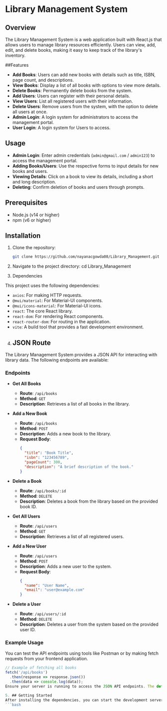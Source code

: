 # Library Management System

## Overview
The Library Management System is a web application built with React.js that allows users to manage library resources efficiently. Users can view, add, edit, and delete books, making it easy to keep track of the library's inventory.

 ##Features
- **Add Books**: Users can add new books with details such as title, ISBN, page count, and descriptions.
- **View Books**: Display a list of all books with options to view more details.
- **Delete Books**: Permanently delete books from the system.
- **Add Users**: Users can register with their personal details.
- **View Users**: List all registered users with their information.
- **Delete Users**: Remove users from the system, with the option to delete all users at once.
- **Admin Login**: A login system for administrators to access the management portal.
- **User Login**: A login system for Users to access.

## Usage
- **Admin Login**: Enter admin credentials (`admin@gmail.com` / `admin123`) to access the management portal.
- **Adding Books/Users**: Use the respective forms to input details for new books and users.
- **Viewing Details**: Click on a book to view its details, including a short and long description.
- **Deleting**: Confirm deletion of books and users through prompts.

## Prerequisites
- Node.js (v14 or higher)
- npm (v6 or higher)

## Installation
1. Clone the repository:
   ```bash
   git clone https://github.com/nayanacgowda08/Library_Management.git
   
2. Navigate to the project directory:
   cd Library_Management

3. Dependencies

This project uses the following dependencies:

- `axios`: For making HTTP requests.
- `@mui/material`: For Material-UI components.
- `@mui/icons-material`: For Material-UI icons.
- `react`: The core React library.
- `react-dom`: For rendering React components.
- `react-router-dom`: For routing in the application.
- `vite`: A build tool that provides a fast development environment.

4. ## JSON Route
The Library Management System provides a JSON API for interacting with library data. The following endpoints are available:

### Endpoints

- **Get All Books**
  - **Route**: `/api/books`
  - **Method**: `GET`
  - **Description**: Retrieves a list of all books in the library.

- **Add a New Book**
  - **Route**: `/api/books`
  - **Method**: `POST`
  - **Description**: Adds a new book to the library.
  - **Request Body**: 
    ```json
    {
      "title": "Book Title",
      "isbn": "123456789",
      "pageCount": 300,
      "description": "A brief description of the book."
    }
    ```

- **Delete a Book**
  - **Route**: `/api/books/:id`
  - **Method**: `DELETE`
  - **Description**: Deletes a book from the library based on the provided book ID.

- **Get All Users**
  - **Route**: `/api/users`
  - **Method**: `GET`
  - **Description**: Retrieves a list of all registered users.

- **Add a New User**
  - **Route**: `/api/users`
  - **Method**: `POST`
  - **Description**: Adds a new user to the system.
  - **Request Body**: 
    ```json
    {
      "name": "User Name",
      "email": "user@example.com"
    }
    ```

- **Delete a User**
  - **Route**: `/api/users/:id`
  - **Method**: `DELETE`
  - **Description**: Deletes a user from the system based on the provided user ID.

### Example Usage
You can test the API endpoints using tools like Postman or by making fetch requests from your frontend application.

```javascript
// Example of fetching all books
fetch('/api/books')
  .then(response => response.json())
  .then(data => console.log(data));
Ensure your server is running to access the JSON API endpoints. The default server URL is http://localhost:3000.

5. ## Getting Started
After installing the dependencies, you can start the development server with the following command:
```bash












